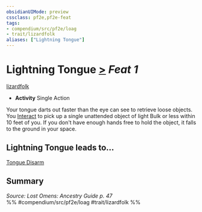 ```yaml
---
obsidianUIMode: preview
cssclass: pf2e,pf2e-feat
tags:
- compendium/src/pf2e/loag
- trait/lizardfolk
aliases: ["Lightning Tongue"]
---
```

# Lightning Tongue  [>](/rules/core-rulebook/chapter-9-playing-the-game.md#Actions "Single Action") *Feat 1*  
[lizardfolk](/rules/traits/lizardfolk-b1.md)  

- **Activity** Single Action

Your tongue darts out faster than the eye can see to retrieve loose objects. You [Interact](/rules/actions/interact.md) to pick up a single unattended object of light Bulk or less within 10 feet of you. If you don't have enough hands free to hold the object, it falls to the ground in your space.

## Lightning Tongue leads to...

[Tongue Disarm](/compendium/feats/tongue-disarm-loag.md)

## Summary

*Source: Lost Omens: Ancestry Guide p. 47*  
%% #compendium/src/pf2e/loag #trait/lizardfolk %%